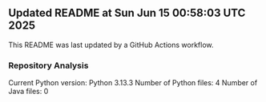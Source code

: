 ## Updated README at Sun Jun 15 00:58:03 UTC 2025

This README was last updated by a GitHub Actions workflow.

### Repository Analysis
Current Python version: Python 3.13.3
Number of Python files: 4
Number of Java files: 0
